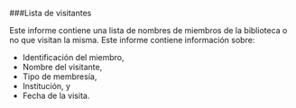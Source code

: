###Lista de visitantes

Este informe contiene una lista de nombres de miembros de la biblioteca o no que visitan la misma. Este informe contiene información sobre:
- Identificación del miembro,
- Nombre del visitante,
- Tipo de membresía,
- Institución, y
- Fecha de la visita.